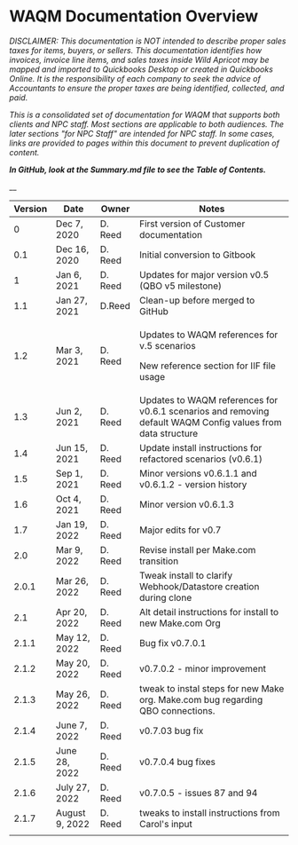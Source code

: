 # WAQM Documentation Overview

_DISCLAIMER: This documentation is NOT intended to describe proper sales taxes for items, buyers, or sellers. This documentation identifies how invoices, invoice line items, and sales taxes inside Wild Apricot may be mapped and imported to Quickbooks Desktop or created in Quickbooks Online. It is the responsibility of each company to seek the advice of Accountants to ensure the proper taxes are being identified, collected, and paid._&#x20;

_This is a consolidated set of documentation for WAQM that supports both clients and NPC staff.   Most sections are applicable to both audiences.   The later sections "for NPC Staff" are intended for NPC staff.   In some cases, links are provided to pages within this document to prevent duplication of content._

_**In GitHub, look at the Summary.md file to see the Table of Contents.**_

&#x20;__&#x20;

| **Version** | **Date**       | **Owner** | **Notes**                                                                                                   |
| ----------- | -------------- | --------- | ----------------------------------------------------------------------------------------------------------- |
| 0           | Dec 7, 2020    | D. Reed   | First version of Customer documentation                                                                     |
| 0.1         | Dec 16, 2020   | D. Reed   | Initial conversion to Gitbook                                                                               |
| 1           | Jan 6, 2021    | D. Reed   | Updates for major version v0.5 (QBO v5 milestone)                                                           |
| 1.1         | Jan 27, 2021   | D.Reed    | Clean-up before merged to GitHub                                                                            |
| 1.2         | Mar 3, 2021    | D. Reed   | <p>Updates to WAQM references for v.5 scenarios</p><p>New reference section for IIF file usage</p>          |
| 1.3         | Jun 2, 2021    | D. Reed   | Updates to WAQM references for v0.6.1 scenarios and removing default WAQM Config values from data structure |
| 1.4         | Jun 15, 2021   | D. Reed   | Update install instructions for refactored scenarios (v0.6.1)                                               |
| 1.5         | Sep 1, 2021    | D. Reed   | Minor versions v0.6.1.1 and v0.6.1.2 - version history                                                      |
| 1.6         | Oct 4, 2021    | D. Reed   | Minor version v0.6.1.3                                                                                      |
| 1.7         | Jan 19, 2022   | D. Reed   | Major edits for v0.7                                                                                        |
| 2.0         | Mar 9, 2022    | D. Reed   | Revise install per Make.com transition                                                                      |
| 2.0.1       | Mar 26, 2022   | D. Reed   | Tweak install to clarify Webhook/Datastore creation during clone                                            |
| 2.1         | Apr 20, 2022   | D. Reed   | Alt detail instructions for install to new Make.com Org                                                     |
| 2.1.1       | May 12, 2022   | D. Reed   | Bug fix v0.7.0.1                                                                                            |
| 2.1.2       | May 20, 2022   | D. Reed   | v0.7.0.2 - minor improvement                                                                                |
| 2.1.3       | May 26, 2022   | D. Reed   | tweak to instal steps for new Make org. Make.com bug regarding QBO connections.                             |
| 2.1.4       | June 7, 2022   | D. Reed   | v0.7.03 bug fix                                                                                             |
| 2.1.5       | June 28, 2022  | D. Reed   | v0.7.0.4 bug fixes                                                                                          |
| 2.1.6       | July 27, 2022  | D. Reed   | v0.7.0.5 - issues 87 and 94                                                                                 |
| 2.1.7       | August 9, 2022 | D. Reed   | tweaks to install instructions from Carol's input                                                           |
|             |                |           |                                                                                                             |

##
